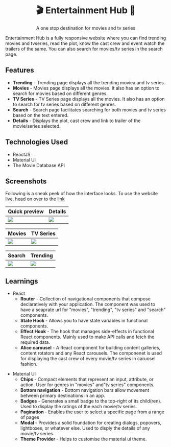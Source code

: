 
<h1 align="center">
  <a>🎬 Entertainment Hub 🎥 </a>
</h1>

<p align="center">
A one stop destination for movies and tv series 
</p>

Entertainment Hub is a fully responsive website where you can find trending movies and tvseries, read the plot, know the cast crew and event watch the trailers of the same. You can also search for movies/tv series in the search page.

<h2>Features</h2> 
 <ul>
  <li>
    <strong>Trending</strong> - Trending page displays all the trending moviea and tv series. 
  </li>
  <li>
    <strong>Movies</strong> - Movies page displays all the movies. It also has an option to search for movies based on different genres.
  </li>
  <li>
   <strong>TV Series</strong> - TV Series page displays all the movies. It also has an option to search for tv series based on different genres.
  </li>
  <li>
    <strong>Search</strong> - Search page facilitates searching for both movies and tv series based on the text entered.
  </li>
  <li>
    <strong>Details</strong> - Displays the plot, cast crew and link to trailer of the movie/series selected.
  </li>
  </ul>
  
<h2>Technologies Used</h2> 
 <ul>
  <li>
    ReactJS
  </li>
  <li>
    Material UI
  </li>
  <li>
    The Movie Database API
  </li>
  </ul>
  
<h2>  Screenshots </h2>

Following is a sneak peek of how the interface looks. To use the website live, head on over to the [link](https://entertainment-hub.netlify.app/)

| Quick preview                              | Details                             |
| ------------------------------------ | ------------------------------------ |
| ![](https://github.com/khalatevarun/entertainment-hub/blob/main/Screenshots/screen_record.gif) | ![](https://github.com/khalatevarun/entertainment-hub/blob/main/Screenshots/details.jpeg) |

| Movies                              | TV Series                             |
| ------------------------------------ | ------------------------------------ |
| ![](https://github.com/khalatevarun/entertainment-hub/blob/main/Screenshots/movies.jpeg) | ![](https://github.com/khalatevarun/entertainment-hub/blob/main/Screenshots/tvseries.jpeg) |

| Search                             | Trending                             |
| ------------------------------------ | ------------------------------------ |
| ![](https://github.com/khalatevarun/entertainment-hub/blob/main/Screenshots/search.jpeg) | ![](https://github.com/khalatevarun/entertainment-hub/blob/main/Screenshots/trending.jpeg) |

<h2> Learnings </h2>

<ul>
<li>
  React
  <ul>
    <li>
      <strong>Router</strong> - Collection of navigational components that compose declaratively with your application. The component was used to have a seaprate url for "movies", "trending", "tv series" and "search" components.
    </li>
    <li>
      <strong> State Hook </strong> - Allows you to have state variables in functional components.
    </li>
    <li>
      <strong> Effect Hook</strong> - The hook that manages side-effects in functional React components. Mainly used to make API calls and fetch the required data.
      </li>
    <li>
      <strong>Alice carousel</strong> - A React component for building content galleries, content rotators and any React carousels. The componenet is used for displaying the cast crew of every movie/tv series in caruosel fashion.
      </li>
    
  </ul>
</li>
</ul>
<ul>
  <li>
    Material UI
    <ul>
      <li>
        <strong>Chips</strong> - Compact elements that represent an input, attribute, or action. User for genres in "movies" and"tv series" components.
      </li>
      <li>
        <strong>   Bottom navigation</strong> - Bottom navigation bars allow movement between primary destinations in an app.
      </li>
      <li>
        <strong> Badges</strong> - Generates a small badge to the top-right of its child(ren). Used to display the ratings of the each movie/tv series. 
      </li>
       <li>
      <strong>  Pagination </strong> - Enables the user to select a specific page from a range of pages
      </li>
       <li>
         <strong>  Modal </strong> - Provides a solid foundation for creating dialogs, popovers, lightboxes, or whatever else. Used to disply the details of any movie/tv series.
      </li>
      <li>
        <strong>Theme Provider </strong> - Helps to customise the material ui theme.
      </li>
    </ul>
  </li>
  </ul>
  












